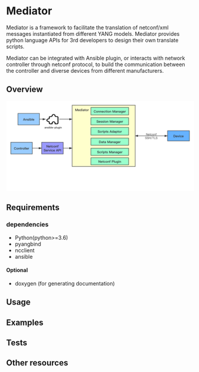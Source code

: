 # Mediator

Mediator is a framework to facilitate the translation of netconf/xml messages instantiated from different YANG models. Mediator provides python language APIs for 3rd developers to design their own translate scripts.

Mediator can be integrated with Ansible plugin, or interacts with network controller through netconf protocol, to build the communication between the controller and diverse devices from different manufacturers.

## Overview
![](https://github.com/qiangzhang0925/images/raw/master/img/logical-overview%20(1).png)

## Requirements
### dependencies
- Python(python>=3.6)
- pyangbind
- ncclient
- ansible

####  Optional
- doxygen (for generating documentation)

##  Usage


## Examples


## Tests


## Other resources
